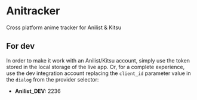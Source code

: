 # Anitracker
Cross platform anime tracker for Anilist &amp; Kitsu

## For dev

In order to make it work with an Anilist/Kitsu account, simply use the token stored in the local storage of the live app. Or, for a complete experience, use the dev integration account replacing the `client_id` parameter value in the `dialog` from the provider selector:

* **Anilist_DEV:** 2236